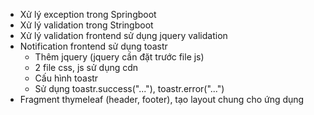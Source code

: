 - Xử lý exception trong Springboot
- Xử lý validation trong Stringboot
- Xử lý validation frontend sử dụng jquery validation
- Notification frontend sử dụng toastr
    + Thêm jquery (jquery cần đặt trước file js)
    + 2 file css, js sử dụng cdn
    + Cấu hình toastr
    + Sử dụng toastr.success("..."), toastr.error("...")
- Fragment thymeleaf (header, footer), tạo layout chung cho ứng dụng